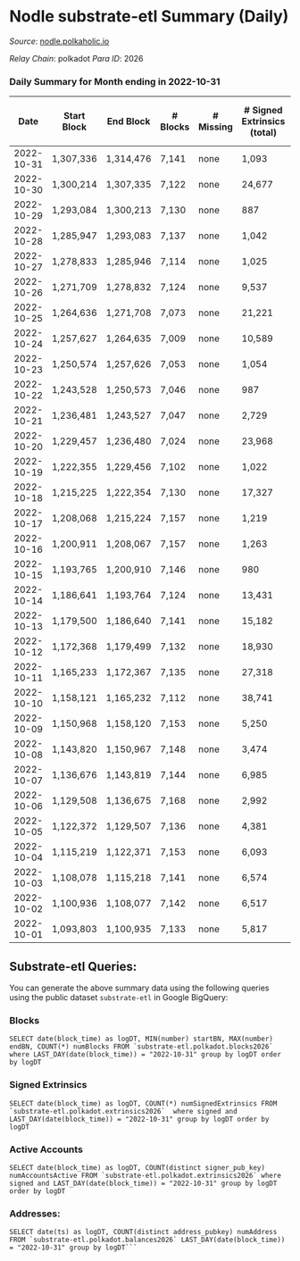 # Nodle substrate-etl Summary (Daily)

_Source_: [nodle.polkaholic.io](https://nodle.polkaholic.io)

*Relay Chain*: polkadot
*Para ID*: 2026



### Daily Summary for Month ending in 2022-10-31


| Date | Start Block | End Block | # Blocks | # Missing | # Signed Extrinsics (total) | # Active Accounts | # Addresses with Balances | # Events | # Transfers | # XCM Transfers In | # XCM Transfers Out |
| ---- | ----------- | --------- | -------- | --------- | --------------------------- | ----------------- | ------------------------- | -------- | ----------- | ------------------ | ------------------- |
| 2022-10-31 | 1,307,336 | 1,314,476 | 7,141 | none  | 1,093 | 789 | 637,111 | 103,053 | 81,166  |   |   |
| 2022-10-30 | 1,300,214 | 1,307,335 | 7,122 | none  | 24,677 | 24,365 |  | 286,569 | 99,848  |   |   |
| 2022-10-29 | 1,293,084 | 1,300,213 | 7,130 | none  | 887 | 637 |  | 114,362 | 83,370  |   |   |
| 2022-10-28 | 1,285,947 | 1,293,083 | 7,137 | none  | 1,042 | 710 |  | 144,248 | 108,222  |   |   |
| 2022-10-27 | 1,278,833 | 1,285,946 | 7,114 | none  | 1,025 | 701 |  | 108,513 | 79,598  |   |   |
| 2022-10-26 | 1,271,709 | 1,278,832 | 7,124 | none  | 9,537 | 9,270 |  | 180,652 | 89,563  |   |   |
| 2022-10-25 | 1,264,636 | 1,271,708 | 7,073 | none  | 21,221 | 20,896 |  | 289,757 | 112,826  |   |   |
| 2022-10-24 | 1,257,627 | 1,264,635 | 7,009 | none  | 10,589 | 10,303 | 659,325 | 211,235 | 105,624  |   |   |
| 2022-10-23 | 1,250,574 | 1,257,626 | 7,053 | none  | 1,054 | 733 |  | 121,831 | 89,673  |   |   |
| 2022-10-22 | 1,243,528 | 1,250,573 | 7,046 | none  | 987 | 702 |  | 125,946 | 92,237  |   |   |
| 2022-10-21 | 1,236,481 | 1,243,527 | 7,047 | none  | 2,729 | 2,416 | 646,881 | 142,568 | 97,992  |   |   |
| 2022-10-20 | 1,229,457 | 1,236,480 | 7,024 | none  | 23,968 | 23,566 |  | 321,714 | 123,051  |   |   |
| 2022-10-19 | 1,222,355 | 1,229,456 | 7,102 | none  | 1,022 | 707 |  | 127,348 | 96,790  |   |   |
| 2022-10-18 | 1,215,225 | 1,222,354 | 7,130 | none  | 17,327 | 17,020 | 651,098 | 260,506 | 114,952  |   |   |
| 2022-10-17 | 1,208,068 | 1,215,224 | 7,157 | none  | 1,219 | 915 | 661,901 | 131,583 | 98,380  |   |   |
| 2022-10-16 | 1,200,911 | 1,208,067 | 7,157 | none  | 1,263 | 906 | 656,122 | 132,591 | 94,826  |   |   |
| 2022-10-15 | 1,193,765 | 1,200,910 | 7,146 | none  | 980 | 684 | 648,182 | 126,466 | 94,629  |   |   |
| 2022-10-14 | 1,186,641 | 1,193,764 | 7,124 | none  | 13,431 | 13,119 |  | 236,864 | 114,163  |   |   |
| 2022-10-13 | 1,179,500 | 1,186,640 | 7,141 | none  | 15,182 | 14,873 | 646,979 | 252,144 | 116,880  |   |   |
| 2022-10-12 | 1,172,368 | 1,179,499 | 7,132 | none  | 18,930 | 18,630 | 653,252 | 275,272 | 118,349  |   |   |
| 2022-10-11 | 1,165,233 | 1,172,367 | 7,135 | none  | 27,318 | 26,991 |  | 350,850 | 130,563  |   |   |
| 2022-10-10 | 1,158,121 | 1,165,232 | 7,112 | none  | 38,741 | 38,428 | 683,554 | 428,142 | 135,215  |   |   |
| 2022-10-09 | 1,150,968 | 1,158,120 | 7,153 | none  | 5,250 | 4,934 | 716,738 | 167,112 | 100,922  |   |   |
| 2022-10-08 | 1,143,820 | 1,150,967 | 7,148 | none  | 3,474 | 3,136 | 712,672 | 141,873 | 93,595  |   |   |
| 2022-10-07 | 1,136,676 | 1,143,819 | 7,144 | none  | 6,985 | 6,612 | 709,479 | 173,437 | 98,972  |   |   |
| 2022-10-06 | 1,129,508 | 1,136,675 | 7,168 | none  | 2,992 | 2,661 | 708,926 | 147,425 | 101,395  |   |   |
| 2022-10-05 | 1,122,372 | 1,129,507 | 7,136 | none  | 4,381 | 3,999 | 704,706 | 164,536 | 107,569  |   |   |
| 2022-10-04 | 1,115,219 | 1,122,371 | 7,153 | none  | 6,093 | 5,592 | 701,118 | 171,998 | 107,651  |   |   |
| 2022-10-03 | 1,108,078 | 1,115,218 | 7,141 | none  | 6,574 | 6,107 |  | 179,609 | 108,878  |   |   |
| 2022-10-02 | 1,100,936 | 1,108,077 | 7,142 | none  | 6,517 | 6,130 |  | 176,122 | 105,026  |   |   |
| 2022-10-01 | 1,093,803 | 1,100,935 | 7,133 | none  | 5,817 | 5,407 |  | 174,466 | 107,057  |   |   |

## Substrate-etl Queries:
You can generate the above summary data using the following queries using the public dataset `substrate-etl` in Google BigQuery:


### Blocks
```
SELECT date(block_time) as logDT, MIN(number) startBN, MAX(number) endBN, COUNT(*) numBlocks FROM `substrate-etl.polkadot.blocks2026`  where LAST_DAY(date(block_time)) = "2022-10-31" group by logDT order by logDT
```


### Signed Extrinsics
```
SELECT date(block_time) as logDT, COUNT(*) numSignedExtrinsics FROM `substrate-etl.polkadot.extrinsics2026`  where signed and LAST_DAY(date(block_time)) = "2022-10-31" group by logDT order by logDT
```


### Active Accounts
```
SELECT date(block_time) as logDT, COUNT(distinct signer_pub_key) numAccountsActive FROM `substrate-etl.polkadot.extrinsics2026` where signed and LAST_DAY(date(block_time)) = "2022-10-31" group by logDT order by logDT
```


### Addresses:
```
SELECT date(ts) as logDT, COUNT(distinct address_pubkey) numAddress FROM `substrate-etl.polkadot.balances2026` LAST_DAY(date(block_time)) = "2022-10-31" group by logDT```


